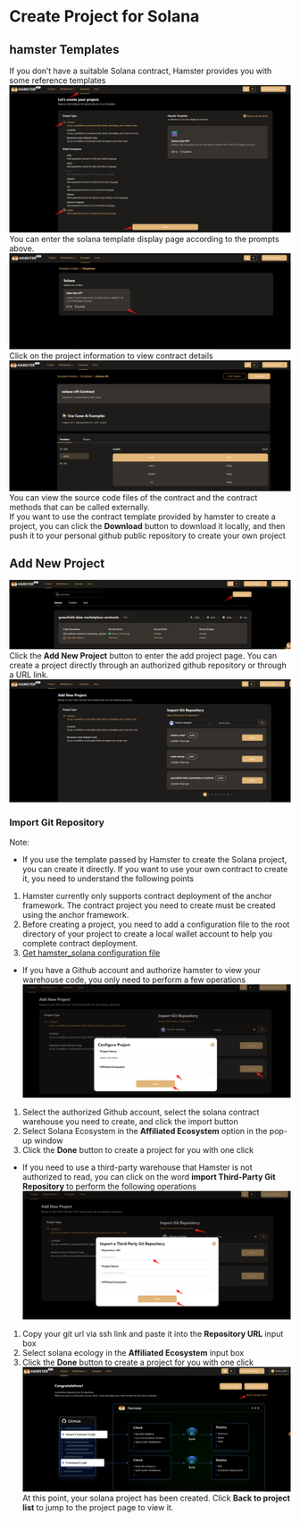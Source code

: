 # Create Project for Solana
## hamster Templates
If you don’t have a suitable Solana contract, Hamster provides you with some reference templates  
![create solana project](./img/solana_project01.png)
You can enter the solana template display page according to the prompts above.  
![create solana project](./img/solana_project02.png)
Click on the project information to view contract details  
![create solana project](./img/solana_project03.png)
You can view the source code files of the contract and the contract methods that can be called externally.  
If you want to use the contract template provided by hamster to create a project, you can click the **Download** button to download it locally, and then push it to your personal github public repository to create your own project  
## Add New Project
![create solana project](./img/solana_project04.png)
Click the **Add New Project** button to enter the add project page. You can create a project directly through an authorized github repository or through a URL link.  
![create solana project](./img/solana_project05.png)
### Import Git Repository
Note:   
- If you use the template passed by Hamster to create the Solana project, you can create it directly. If you want to use your own contract to create it, you need to understand the following points  
1. Hamster currently only supports contract deployment of the anchor framework. The contract project you need to create must be created using the anchor framework. 
2. Before creating a project, you need to add a configuration file to the root directory of your project to create a local wallet account to help you complete contract deployment.  
3. [Get hamster_solana configuration file](https://github.com/hamster-template/solana_script.git)
- If you have a Github account and authorize hamster to view your warehouse code, you only need to perform a few operations  
![create solana project](./img/solana_project06.png)
1. Select the authorized Github account, select the solana contract warehouse you need to create, and click the import button  
2. Select Solana Ecosystem in the **Affiliated Ecosystem** option in the pop-up window 
3. Click the **Done** button to create a project for you with one click  
- If you need to use a third-party warehouse that Hamster is not authorized to read, you can click on the word **import Third-Party Git Repository** to perform the following operations  
![create solana project](./img/solana_project07.png)  
1. Copy your git url via ssh link and paste it into the **Repository URL** input box  
2. Select solana ecology in the **Affiliated Ecosystem** input box  
3. Click the **Done** button to create a project for you with one click  
![create solana project](./img/solana_project08.png)  
At this point, your solana project has been created. Click **Back to project list** to jump to the project page to view it.  
